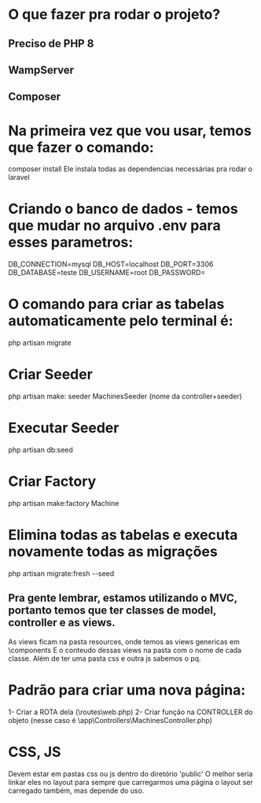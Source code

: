 # O que fazer pra rodar o projeto?
## Preciso de PHP 8
## WampServer
## Composer

# Na primeira vez que vou usar, temos que fazer o comando: 
composer install
Ele instala todas as dependencias necessárias pra rodar o laravel

# Criando o banco de dados - temos que mudar no arquivo .env para esses parametros:
DB_CONNECTION=mysql
DB_HOST=localhost
DB_PORT=3306
DB_DATABASE=teste
DB_USERNAME=root
DB_PASSWORD=

# O comando para criar as tabelas automaticamente pelo terminal é:
 php artisan migrate

# Criar Seeder
php artisan make: seeder MachinesSeeder (nome da controller+seeder)

# Executar Seeder 
php artisan db:seed

# Criar Factory
php artisan make:factory Machine

# Elimina todas as tabelas e executa novamente todas as migrações
php artisan migrate:fresh --seed


## Pra gente lembrar, estamos utilizando o MVC, portanto temos que ter classes de model, controller e as views.
As views ficam na pasta resources, onde temos as views genericas em \components
E o conteudo dessas views na pasta com o nome de cada classe.
Além de ter uma pasta css e outra js sabemos o pq. 




# Padrão para criar uma nova página:

1- Criar a ROTA dela (\routes\web.php)
2- Criar função na CONTROLLER do objeto  (nesse caso é \app\Controllers\MachinesController.php)

# CSS, JS
Devem estar em pastas css ou js dentro do diretório 'public'
O melhor seria linkar eles no layout para sempre que carregarmos uma página o layout ser carregado também, mas depende do uso.